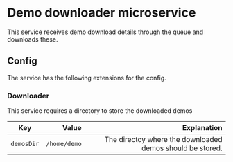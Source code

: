 # Demo downloader microservice

This service receives demo download details through the queue and downloads these.

## Config

The service has the following extensions for the config.

### Downloader

This service requires a directory to store the downloaded demos

| Key   |      Value      |  Explanation |
|----------|-------------:|------:|
| `demosDir` | `/home/demo` | The directoy where the downloaded demos should be stored. |
